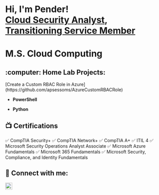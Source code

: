 <h1>Hi, I'm Pender! <br/><a href="https://github.com/apsessoms">Cloud Security Analyst</a>, <a href="https://www.linkedin.com/in/pendersessoms/">Transitioning Service Member</a> <h1> M.S. Cloud Computing

<h2>:computer: Home Lab Projects:</h2>
[Create a Custom RBAC Role in Azure](https://github.com/apsessoms/AzureCustomRBACRole)

- <b>PowerShell</b>
 
- <b>Python</b>


<h2>📺 Certifications</h2>

:white_check_mark: CompTIA Security+
:white_check_mark: CompTIA Network+
:white_check_mark: CompTIA A+
:white_check_mark: ITIL 4
:white_check_mark: Microsoft Security Operations Analyst Associate
:white_check_mark: Microsoft Azure Fundamentals
:white_check_mark: Microsoft 365 Fundamentals
:white_check_mark: Microsoft Security, Compliance, and Identity Fundamentals

<h2> 🤳 Connect with me:</h2>

[<img align="left" alt="PenderSessoms | LinkedIn" width="22px" src="https://cdn.jsdelivr.net/npm/simple-icons@v3/icons/linkedin.svg" />][linkedin]

[linkedin]: https://www.linkedin.com/in/pendersessoms/

<!--
**joshmadakor1/joshmadakor1** is a ✨ _special_ ✨ repository because its `README.md` (this file) appears on your GitHub profile.

Here are some ideas to get you started:

- 🔭 I’m currently working on ...
- 🌱 I’m currently learning ...
- 👯 I’m looking to collaborate on ...
- 🤔 I’m looking for help with ...
- 💬 Ask me about ...
- 📫 How to reach me: ...
- 😄 Pronouns: ...
- ⚡ Fun fact: ...
-->
